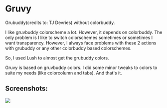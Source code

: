 Gruvy
===

Grubuddy(credits to: TJ Devries) without colorbuddy.

I like gruvbuddy colorscheme a lot. However, it depends on colorbuddy.
The only problem is I like to switch colorschemes sometimes or sometimes I want
transparency. However, I always face problems with these 2 actions with
grubuddy or any other colorbuddy based colorschemes.

So, I used Lush to almost get the grubuddy colors.

Gruvy is based on gruvbuddy colors. I did some minor tweaks to colors to suite
my needs (like colorcolumn and tabs). And that's it.

## Screenshots:

![](https://user-images.githubusercontent.com/26287448/141691047-690eb6d9-cfd4-447c-967a-0fac5e11043f.png)
